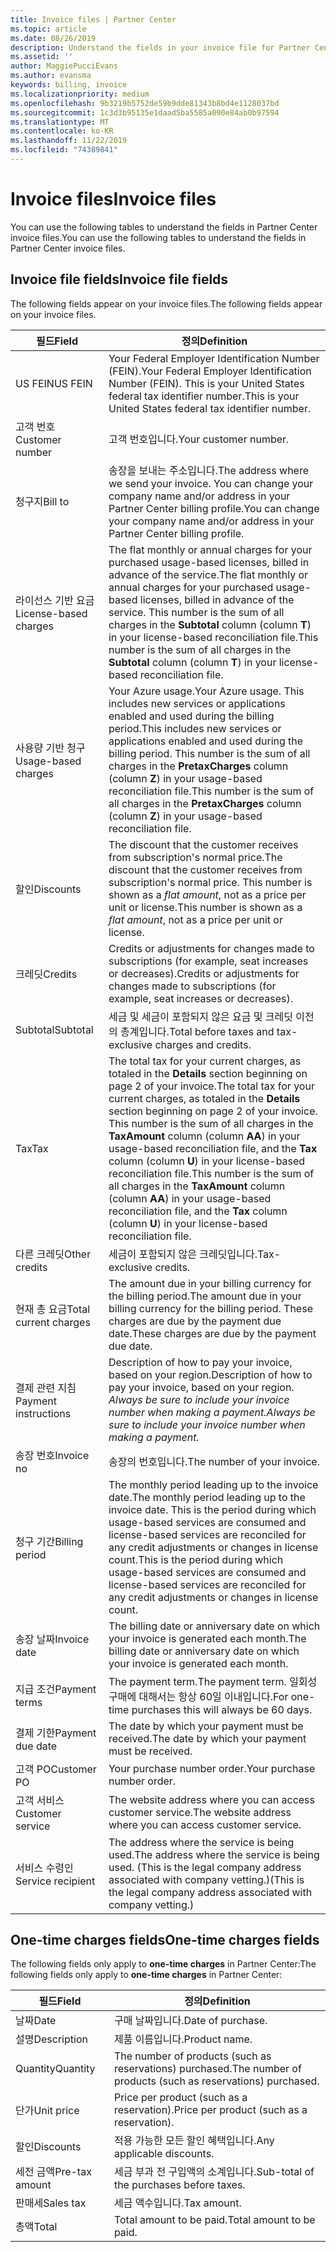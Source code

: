 ```yaml
---
title: Invoice files | Partner Center
ms.topic: article
ms.date: 08/26/2019
description: Understand the fields in your invoice file for Partner Center billing.
ms.assetid: ''
author: MaggiePucciEvans
ms.author: evansma
keywords: billing, invoice
ms.localizationpriority: medium
ms.openlocfilehash: 9b3219b5752de59b9dde81343b8bd4e1128037bd
ms.sourcegitcommit: 1c3d3b95135e1daad5ba5585a090e84ab0b97594
ms.translationtype: MT
ms.contentlocale: ko-KR
ms.lasthandoff: 11/22/2019
ms.locfileid: "74389841"
---
```

# <a name="invoice-files"></a><span data-ttu-id="ea79b-104">Invoice files</span><span class="sxs-lookup"><span data-stu-id="ea79b-104">Invoice files</span></span>

<span data-ttu-id="ea79b-105">You can use the following tables to understand the fields in Partner Center invoice files.</span><span class="sxs-lookup"><span data-stu-id="ea79b-105">You can use the following tables to understand the fields in Partner Center invoice files.</span></span>

## <a name="invoice-file-fields"></a><span data-ttu-id="ea79b-106">Invoice file fields</span><span class="sxs-lookup"><span data-stu-id="ea79b-106">Invoice file fields</span></span>

<span data-ttu-id="ea79b-107">The following fields appear on your invoice files.</span><span class="sxs-lookup"><span data-stu-id="ea79b-107">The following fields appear on your invoice files.</span></span>

| <span data-ttu-id="ea79b-108">필드</span><span class="sxs-lookup"><span data-stu-id="ea79b-108">Field</span></span> | <span data-ttu-id="ea79b-109">정의</span><span class="sxs-lookup"><span data-stu-id="ea79b-109">Definition</span></span> |
| ----- | ---------- |
| <span data-ttu-id="ea79b-110">US FEIN</span><span class="sxs-lookup"><span data-stu-id="ea79b-110">US FEIN</span></span> | <span data-ttu-id="ea79b-111">Your Federal Employer Identification Number (FEIN).</span><span class="sxs-lookup"><span data-stu-id="ea79b-111">Your Federal Employer Identification Number (FEIN).</span></span> <span data-ttu-id="ea79b-112">This is your United States federal tax identifier number.</span><span class="sxs-lookup"><span data-stu-id="ea79b-112">This is your United States federal tax identifier number.</span></span> |
| <span data-ttu-id="ea79b-113">고객 번호</span><span class="sxs-lookup"><span data-stu-id="ea79b-113">Customer number</span></span> | <span data-ttu-id="ea79b-114">고객 번호입니다.</span><span class="sxs-lookup"><span data-stu-id="ea79b-114">Your customer number.</span></span> |
| <span data-ttu-id="ea79b-115">청구지</span><span class="sxs-lookup"><span data-stu-id="ea79b-115">Bill to</span></span> | <span data-ttu-id="ea79b-116">송장을 보내는 주소입니다.</span><span class="sxs-lookup"><span data-stu-id="ea79b-116">The address where we send your invoice.</span></span> <span data-ttu-id="ea79b-117">You can change your company name and/or address in your Partner Center billing profile.</span><span class="sxs-lookup"><span data-stu-id="ea79b-117">You can change your company name and/or address in your Partner Center billing profile.</span></span> |
| <span data-ttu-id="ea79b-118">라이선스 기반 요금</span><span class="sxs-lookup"><span data-stu-id="ea79b-118">License-based charges</span></span> | <span data-ttu-id="ea79b-119">The flat monthly or annual charges for your purchased usage-based licenses, billed in advance of the service.</span><span class="sxs-lookup"><span data-stu-id="ea79b-119">The flat monthly or annual charges for your purchased usage-based licenses, billed in advance of the service.</span></span> <span data-ttu-id="ea79b-120">This number is the sum of all charges in the **Subtotal** column (column **T**) in your license-based reconciliation file.</span><span class="sxs-lookup"><span data-stu-id="ea79b-120">This number is the sum of all charges in the **Subtotal** column (column **T**) in your license-based reconciliation file.</span></span> |
| <span data-ttu-id="ea79b-121">사용량 기반 청구</span><span class="sxs-lookup"><span data-stu-id="ea79b-121">Usage-based charges</span></span> | <span data-ttu-id="ea79b-122">Your Azure usage.</span><span class="sxs-lookup"><span data-stu-id="ea79b-122">Your Azure usage.</span></span> <span data-ttu-id="ea79b-123">This includes new services or applications enabled and used during the billing period.</span><span class="sxs-lookup"><span data-stu-id="ea79b-123">This includes new services or applications enabled and used during the billing period.</span></span> <span data-ttu-id="ea79b-124">This number is the sum of all charges in the **PretaxCharges** column (column **Z**) in your usage-based reconciliation file.</span><span class="sxs-lookup"><span data-stu-id="ea79b-124">This number is the sum of all charges in the **PretaxCharges** column (column **Z**) in your usage-based reconciliation file.</span></span> |
| <span data-ttu-id="ea79b-125">할인</span><span class="sxs-lookup"><span data-stu-id="ea79b-125">Discounts</span></span> | <span data-ttu-id="ea79b-126">The discount that the customer receives from subscription's normal price.</span><span class="sxs-lookup"><span data-stu-id="ea79b-126">The discount that the customer receives from subscription's normal price.</span></span> <span data-ttu-id="ea79b-127">This number is shown as a *flat amount*, not as a price per unit or license.</span><span class="sxs-lookup"><span data-stu-id="ea79b-127">This number is shown as a *flat amount*, not as a price per unit or license.</span></span> |
| <span data-ttu-id="ea79b-128">크레딧</span><span class="sxs-lookup"><span data-stu-id="ea79b-128">Credits</span></span> | <span data-ttu-id="ea79b-129">Credits or adjustments for changes made to subscriptions (for example, seat increases or decreases).</span><span class="sxs-lookup"><span data-stu-id="ea79b-129">Credits or adjustments for changes made to subscriptions (for example, seat increases or decreases).</span></span> |
| <span data-ttu-id="ea79b-130">Subtotal</span><span class="sxs-lookup"><span data-stu-id="ea79b-130">Subtotal</span></span> | <span data-ttu-id="ea79b-131">세금 및 세금이 포함되지 않은 요금 및 크레딧 이전의 총계입니다.</span><span class="sxs-lookup"><span data-stu-id="ea79b-131">Total before taxes and tax-exclusive charges and credits.</span></span> |
| <span data-ttu-id="ea79b-132">Tax</span><span class="sxs-lookup"><span data-stu-id="ea79b-132">Tax</span></span> | <span data-ttu-id="ea79b-133">The total tax for your current charges, as totaled in the **Details** section beginning on page 2 of your invoice.</span><span class="sxs-lookup"><span data-stu-id="ea79b-133">The total tax for your current charges, as totaled in the **Details** section beginning on page 2 of your invoice.</span></span> <span data-ttu-id="ea79b-134">This number is the sum of all charges in the **TaxAmount** column (column **AA**) in your usage-based reconciliation file, and the **Tax** column (column **U**) in your license-based reconciliation file.</span><span class="sxs-lookup"><span data-stu-id="ea79b-134">This number is the sum of all charges in the **TaxAmount** column (column **AA**) in your usage-based reconciliation file, and the **Tax** column (column **U**) in your license-based reconciliation file.</span></span> |
| <span data-ttu-id="ea79b-135">다른 크레딧</span><span class="sxs-lookup"><span data-stu-id="ea79b-135">Other credits</span></span> | <span data-ttu-id="ea79b-136">세금이 포함되지 않은 크레딧입니다.</span><span class="sxs-lookup"><span data-stu-id="ea79b-136">Tax-exclusive credits.</span></span> |
| <span data-ttu-id="ea79b-137">현재 총 요금</span><span class="sxs-lookup"><span data-stu-id="ea79b-137">Total current charges</span></span> | <span data-ttu-id="ea79b-138">The amount due in your billing currency for the billing period.</span><span class="sxs-lookup"><span data-stu-id="ea79b-138">The amount due in your billing currency for the billing period.</span></span> <span data-ttu-id="ea79b-139">These charges are due by the payment due date.</span><span class="sxs-lookup"><span data-stu-id="ea79b-139">These charges are due by the payment due date.</span></span> |
| <span data-ttu-id="ea79b-140">결제 관련 지침</span><span class="sxs-lookup"><span data-stu-id="ea79b-140">Payment instructions</span></span> | <span data-ttu-id="ea79b-141">Description of how to pay your invoice, based on your region.</span><span class="sxs-lookup"><span data-stu-id="ea79b-141">Description of how to pay your invoice, based on your region.</span></span> <span data-ttu-id="ea79b-142">*Always be sure to include your invoice number when making a payment.*</span><span class="sxs-lookup"><span data-stu-id="ea79b-142">*Always be sure to include your invoice number when making a payment.*</span></span> |
| <span data-ttu-id="ea79b-143">송장 번호</span><span class="sxs-lookup"><span data-stu-id="ea79b-143">Invoice no</span></span> | <span data-ttu-id="ea79b-144">송장의 번호입니다.</span><span class="sxs-lookup"><span data-stu-id="ea79b-144">The number of your invoice.</span></span> |
| <span data-ttu-id="ea79b-145">청구 기간</span><span class="sxs-lookup"><span data-stu-id="ea79b-145">Billing period</span></span> | <span data-ttu-id="ea79b-146">The monthly period leading up to the invoice date.</span><span class="sxs-lookup"><span data-stu-id="ea79b-146">The monthly period leading up to the invoice date.</span></span> <span data-ttu-id="ea79b-147">This is the period during which usage-based services are consumed and license-based services are reconciled for any credit adjustments or changes in license count.</span><span class="sxs-lookup"><span data-stu-id="ea79b-147">This is the period during which usage-based services are consumed and license-based services are reconciled for any credit adjustments or changes in license count.</span></span> |
| <span data-ttu-id="ea79b-148">송장 날짜</span><span class="sxs-lookup"><span data-stu-id="ea79b-148">Invoice date</span></span> | <span data-ttu-id="ea79b-149">The billing date or anniversary date on which your invoice is generated each month.</span><span class="sxs-lookup"><span data-stu-id="ea79b-149">The billing date or anniversary date on which your invoice is generated each month.</span></span> |
| <span data-ttu-id="ea79b-150">지급 조건</span><span class="sxs-lookup"><span data-stu-id="ea79b-150">Payment terms</span></span> | <span data-ttu-id="ea79b-151">The payment term.</span><span class="sxs-lookup"><span data-stu-id="ea79b-151">The payment term.</span></span> <span data-ttu-id="ea79b-152">일회성 구매에 대해서는 항상 60일 이내입니다.</span><span class="sxs-lookup"><span data-stu-id="ea79b-152">For one-time purchases this will always be 60 days.</span></span> |
| <span data-ttu-id="ea79b-153">결제 기한</span><span class="sxs-lookup"><span data-stu-id="ea79b-153">Payment due date</span></span> | <span data-ttu-id="ea79b-154">The date by which your payment must be received.</span><span class="sxs-lookup"><span data-stu-id="ea79b-154">The date by which your payment must be received.</span></span> |
| <span data-ttu-id="ea79b-155">고객 PO</span><span class="sxs-lookup"><span data-stu-id="ea79b-155">Customer PO</span></span> | <span data-ttu-id="ea79b-156">Your purchase number order.</span><span class="sxs-lookup"><span data-stu-id="ea79b-156">Your purchase number order.</span></span> |
| <span data-ttu-id="ea79b-157">고객 서비스</span><span class="sxs-lookup"><span data-stu-id="ea79b-157">Customer service</span></span> | <span data-ttu-id="ea79b-158">The website address where you can access customer service.</span><span class="sxs-lookup"><span data-stu-id="ea79b-158">The website address where you can access customer service.</span></span> |
| <span data-ttu-id="ea79b-159">서비스 수령인</span><span class="sxs-lookup"><span data-stu-id="ea79b-159">Service recipient</span></span> | <span data-ttu-id="ea79b-160">The address where the service is being used.</span><span class="sxs-lookup"><span data-stu-id="ea79b-160">The address where the service is being used.</span></span> <span data-ttu-id="ea79b-161">(This is the legal company address associated with company vetting.)</span><span class="sxs-lookup"><span data-stu-id="ea79b-161">(This is the legal company address associated with company vetting.)</span></span> |

## <a name="one-time-charges-fields"></a><span data-ttu-id="ea79b-162">One-time charges fields</span><span class="sxs-lookup"><span data-stu-id="ea79b-162">One-time charges fields</span></span>

<span data-ttu-id="ea79b-163">The following fields only apply to **one-time charges** in Partner Center:</span><span class="sxs-lookup"><span data-stu-id="ea79b-163">The following fields only apply to **one-time charges** in Partner Center:</span></span>

| <span data-ttu-id="ea79b-164">필드</span><span class="sxs-lookup"><span data-stu-id="ea79b-164">Field</span></span> | <span data-ttu-id="ea79b-165">정의</span><span class="sxs-lookup"><span data-stu-id="ea79b-165">Definition</span></span> |
| ----- | ---------- |
| <span data-ttu-id="ea79b-166">날짜</span><span class="sxs-lookup"><span data-stu-id="ea79b-166">Date</span></span> | <span data-ttu-id="ea79b-167">구매 날짜입니다.</span><span class="sxs-lookup"><span data-stu-id="ea79b-167">Date of purchase.</span></span> |
| <span data-ttu-id="ea79b-168">설명</span><span class="sxs-lookup"><span data-stu-id="ea79b-168">Description</span></span> | <span data-ttu-id="ea79b-169">제품 이름입니다.</span><span class="sxs-lookup"><span data-stu-id="ea79b-169">Product name.</span></span> |
| <span data-ttu-id="ea79b-170">Quantity</span><span class="sxs-lookup"><span data-stu-id="ea79b-170">Quantity</span></span> | <span data-ttu-id="ea79b-171">The number of products (such as reservations) purchased.</span><span class="sxs-lookup"><span data-stu-id="ea79b-171">The number of products (such as reservations) purchased.</span></span> |
| <span data-ttu-id="ea79b-172">단가</span><span class="sxs-lookup"><span data-stu-id="ea79b-172">Unit price</span></span> | <span data-ttu-id="ea79b-173">Price per product (such as a reservation).</span><span class="sxs-lookup"><span data-stu-id="ea79b-173">Price per product (such as a reservation).</span></span> |
| <span data-ttu-id="ea79b-174">할인</span><span class="sxs-lookup"><span data-stu-id="ea79b-174">Discounts</span></span> | <span data-ttu-id="ea79b-175">적용 가능한 모든 할인 혜택입니다.</span><span class="sxs-lookup"><span data-stu-id="ea79b-175">Any applicable discounts.</span></span> |
| <span data-ttu-id="ea79b-176">세전 금액</span><span class="sxs-lookup"><span data-stu-id="ea79b-176">Pre-tax amount</span></span> | <span data-ttu-id="ea79b-177">세금 부과 전 구입액의 소계입니다.</span><span class="sxs-lookup"><span data-stu-id="ea79b-177">Sub-total of the purchases before taxes.</span></span> |
| <span data-ttu-id="ea79b-178">판매세</span><span class="sxs-lookup"><span data-stu-id="ea79b-178">Sales tax</span></span> | <span data-ttu-id="ea79b-179">세금 액수입니다.</span><span class="sxs-lookup"><span data-stu-id="ea79b-179">Tax amount.</span></span> |
| <span data-ttu-id="ea79b-180">총액</span><span class="sxs-lookup"><span data-stu-id="ea79b-180">Total</span></span> | <span data-ttu-id="ea79b-181">Total amount to be paid.</span><span class="sxs-lookup"><span data-stu-id="ea79b-181">Total amount to be paid.</span></span> |

